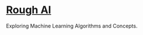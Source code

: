 # [Rough AI](https://tsumansapkota.github.io/blog/)
Exploring Machine Learning Algorithms and Concepts.